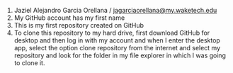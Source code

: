 1. Jaziel Alejandro Garcia Orellana / jagarciaorellana@my.waketech.edu    
2. My GitHub account has my first name
3. This is my first repository created on GitHub
4. To clone this repository to my hard drive, first download GitHub for desktop and then log in with my account and when I enter the desktop app, select the option clone repository from the internet and select my repository and look for the folder in my file explorer in which I was going to clone it.
